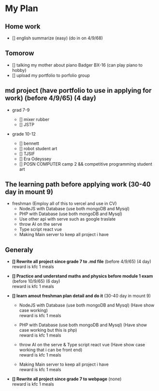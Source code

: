 # My Plan

## Home work 
- [] english summarize (easy) (do in on 4/9/68)

## Tomorow
- [] talking my mother about piano Badger BX-16 (can play piano to hobby)
- [] upload my portfolio to porfolio group

## md project (have portfolio to use in applying for work) (before 4/9/65) (4 day)
- grad 7-9
    - [] mixer rubber
    - [] JSTP

- grade 10-12
    - [] bennett
    - [] robot student art
    - [] TJSIF
    - [] Era Odeyssey
    - [] POSN COMPUTER camp 2 && competitive programming student art

## The learning path before applying work (30-40 day in mount 9) 
- freshman (Employ all of this to vercel and use in CV)
    <!-- ![alt text](freshman/detail.jpg) -->
    - NodeJS with Database (use both mongoDB and Mysql)
    - PHP with Database (use both mongoDB and Mysql)
    - Use other api with serve such as google traslate
    - throw AI on the serve
    - Type script react vue
    - Making Main server to keep all project i have

## Generaly
- **[] Rewrite all project since grade 7 to .md file** (before 4/9/65) (4 day)
    reward is kfc 1 meals

- **[] Practice and understand maths and physics before module 1 exam** (before 10/9/65) (6 day)
    <br>reward is kfc 1 meals

- **[] learn amout freshman plan detail and do it** (30-40 day in mount 9) 
    - NodeJS with Database (use both mongoDB and Mysql) (Have show case working)
    <br>reward is kfc 1 meals

    - PHP with Database (use both mongoDB and Mysql) (Have show case working but this is php)
    <br>reward is kfc 1 meals

    - throw AI on the serve & Type script react vue (Have show case working that i can be front end)
    <br>reward is kfc 1 meals

    - Making Main server to keep all project i have
    <br>reward is kfc 1 meals

- **[] Rewrite all project since grade 7 to webpage** (none)
    <br>reward is kfc 1 meals

